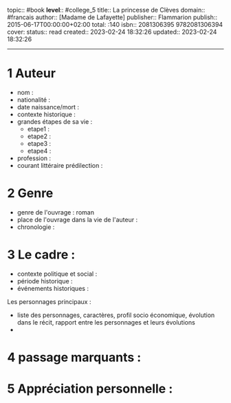 
topic:: #book
**level**:: #college_5
title:: La princesse de Clèves
domain:: #francais
author:: [Madame de Lafayette]
publisher:: Flammarion
publish:: 2015-06-17T00:00:00+02:00
total: :140
isbn:: 2081306395 9782081306394
cover:
status:: read
created:: 2023-02-24 18:32:26
updated:: 2023-02-24 18:32:26

---

# 1	Auteur
- nom : 
- nationalité : 
- date naissance/mort :
- contexte historique :
- grandes étapes de sa vie :
	- etape1 :  
	- etape2 : 
	- etape3 :
	- etape4 :
- profession :
- courant littéraire prédilection : 

# 2	Genre 
- genre de l'ouvrage : roman
- place de l'ouvrage dans la vie de l'auteur : 
- chronologie : 

# 3	Le cadre :
- contexte politique et social : 
- période historique :
- événements historiques :


 Les personnages principaux :

- liste des personnages, caractères, profil socio économique, évolution dans le récit, rapport entre les personnages et leurs évolutions
-


# 4	passage marquants :
 


# 5	Appréciation personnelle :
